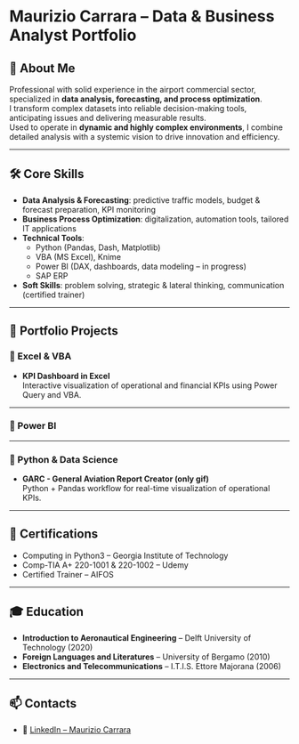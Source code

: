 # Maurizio Carrara – Data & Business Analyst Portfolio  

## 👋 About Me  
Professional with solid experience in the airport commercial sector, specialized in **data analysis, forecasting, and process optimization**.  
I transform complex datasets into reliable decision-making tools, anticipating issues and delivering measurable results.  
Used to operate in **dynamic and highly complex environments**, I combine detailed analysis with a systemic vision to drive innovation and efficiency.  

---

## 🛠️ Core Skills  
- **Data Analysis & Forecasting**: predictive traffic models, budget & forecast preparation, KPI monitoring  
- **Business Process Optimization**: digitalization, automation tools, tailored IT applications  
- **Technical Tools**:  
  - Python (Pandas, Dash, Matplotlib)  
  - VBA (MS Excel), Knime  
  - Power BI (DAX, dashboards, data modeling – in progress)  
  - SAP ERP  
- **Soft Skills**: problem solving, strategic & lateral thinking, communication (certified trainer)  

---

## 📂 Portfolio Projects  

### 🔹 Excel & VBA  
- **KPI Dashboard in Excel**  
  Interactive visualization of operational and financial KPIs using Power Query and VBA.  

---

### 🔹 Power BI  


---

### 🔹 Python & Data Science  
- **GARC - General Aviation Report Creator (only gif)**  
  Python + Pandas workflow for real-time visualization of operational KPIs.  

---

## 📜 Certifications  
- Computing in Python3 – Georgia Institute of Technology  
- Comp-TIA A+ 220-1001 & 220-1002 – Udemy  
- Certified Trainer – AIFOS  

---

## 🎓 Education  
- **Introduction to Aeronautical Engineering** – Delft University of Technology (2020)  
- **Foreign Languages and Literatures** – University of Bergamo (2010)  
- **Electronics and Telecommunications** – I.T.I.S. Ettore Majorana (2006)  

---

## 📫 Contacts  
- 🔗 [LinkedIn – Maurizio Carrara](https://linkedin.com/in/mauriziocarraralin)  
